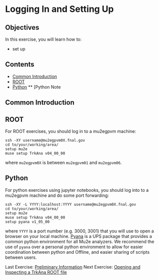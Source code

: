 # Logging In and Setting Up

## Objectives

In this exercise, you will learn how to:

* set up

## Contents

* [Common Introduction](#Common-Introduction)
* [ROOT](#ROOT)
* [Python](#Python)
** [Python Note

## Common Introduction



## ROOT

For ROOT exercises, you should log in to a mu2egpvm machine:

```
ssh -XY username@mu2egpvm0X.fnal.gov
cd to/your/working/area/
setup mu2e
muse setup TrkAna v04_00_00
```

where ```mu2egpvm0X``` is between ```mu2egpvm01``` and ```mu2egpvm06```.

## Python

For python exercises using jupyter notebooks, you should log into to a mu2egpvm machine and do some port forwarding:

```
ssh -XY -L YYYY:localhost:YYYY username@mu2egpvm0X.fnal.gov
cd to/your/working/area/
setup mu2e
muse setup TrkAna v04_00_00
setup pyana v1_05_00
```

where ```YYYY``` is a port number (e.g. 3000, 3001) that you will use to open a browser on your local machine. [Pyana](https://mu2ewiki.fnal.gov/wiki/Pyana) is a UPS package that provides a common python environment for all Mu2e analyzers. We recommend the use of ```pyana``` over a personal python environment to allow for easier coordination between python and Offline, and easier sharing of scripts between users.


Last Exercise: [Preliminary Information](prelims.md)
Next Exercise: [Opening and Inspecting a TrkAna ROOT file](opening.md)
